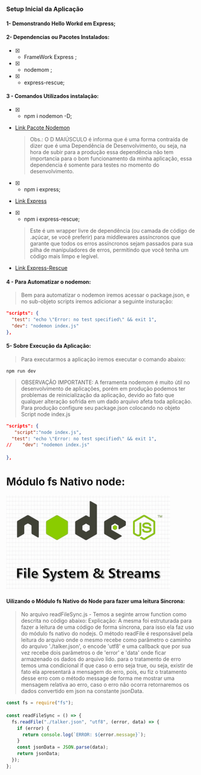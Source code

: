 ### Setup Inicial da Aplicação

#### 1- Demonstrando Hello Workd em Express;
#### 2- Dependencias ou Pacotes Instalados:

- [x] - FrameWork Express ;
- [x] - nodemom ;
- [x] - express-rescue; 

#### 3 - Comandos Utilizados instalação:

- [x] - npm i nodemon -D;
- [Link Pacote Nodemon ](https://duckduckgo.com)
  > Obs.: O D MAIÚSCULO é informa que é uma forma contraída de dizer que é uma Dependência de Desenvolvimento, ou seja, na hora de subir para a produção essa dependência não tem importancia para o bom funcionamento da minha aplicação, essa dependencia é somente para testes no momento do desenvolvimento.
- [x] - npm i express;
- [Link Express ](https://www.npmjs.com/package/express)
- [x] - npm i express-rescue;
  > Este é um wrapper livre de dependência (ou camada de código de 
  > .açúcar, se você preferir) para middlewares assíncronos que 
  > garante que todos os erros assíncronos sejam passados ​​para 
  > sua pilha de manipuladores de erros, permitindo que você tenha 
  > um código mais limpo e legível.

- [Link Express-Rescue ](https://www.npmjs.com/package/express-rescue)
  
#### 4 - Para Automatizar o nodemon:

> Bem para automatizar o nodemon iremos acessar o package.json, e no sub-objeto scripts iremos adicionar a seguinte insturação:

```json
"scripts": {
  "test": "echo \"Error: no test specified\" && exit 1",
  "dev": "nodemon index.js"
},
```
#### 5- Sobre Execução da Aplicação:

> Para executarmos a aplicação iremos executar o comando abaixo:

```console
npm run dev
```

> OBSERVAÇÃO IMPORTANTE: A ferramenta nodemom é muito útil no 
> desenvolvimento de aplicações, porém em produção podemos ter 
> problemas de reinicialização da aplicação, devido ao fato que 
> qualquer alteração sofrida em um dado arquivo afeta toda 
> aplicação.
> Para produção configure seu package.json colocando no objeto 
> Script node index.js

```json
"scripts": {
   "script":"node index.js",
  "test": "echo \"Error: no test specified\" && exit 1",
//    "dev": "nodemon index.js"

},
```

# Módulo fs Nativo node:

![image info](./nodejs-fs.png)

#### Uilizando o Módulo fs Nativo do Node para fazer uma leitura Síncrona:

> No arquivo readFileSync.js - Temos a seginte arrow function como descrita
> no código abaixo:
> Explicação: A mesma foi estruturada para fazer a leitura de uma código de forma
> síncrona, para isso ela faz uso do módulo fs nativo do nodejs. O método readFile
> é responsável pela leitura do arquivo onde o mesmo recebe como parâmetro o caminho
> do arquivo './talker.json', o encode 'utf8' e uma callback que por sua vez recebe
> dois parâmetros o de 'error' e 'data' onde ficar armazenado os dados do arquivo lido.
> para o tratamento de erro temos uma condicional if que caso o erro seja true, ou seja,
> existir de fato ela apresentará a mensagem do erro, pois, eu fiz o tratamento desse erro
> com o método message de forma me mostrar uma mensagem relativa ao erro, caso o erro não 
> ocorra retornaremos os dados convertido em json na constante jsonData.

```javascript
const fs = require("fs");

const readFileSync = () => {
  fs.readFile("./talker.json", "utf8", (error, data) => {
    if (error) {
      return console.log(`ERROR: ${error.message}`);
    }
    const jsonData = JSON.parse(data);
    return jsonData;
  });
};
```
